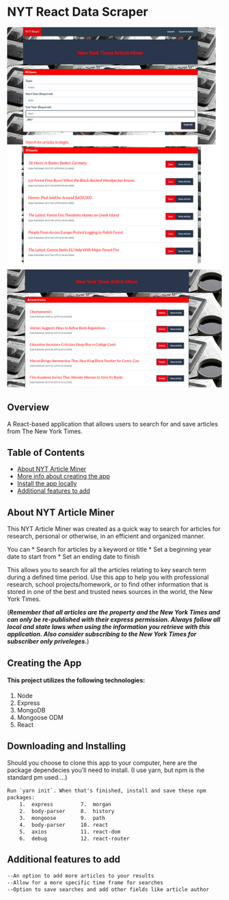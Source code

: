 # NYT React Data Scraper

![alt text](./public/img/NYTreact.png) 

## Overview
  
  A React-based application that allows users to search for and save articles from The New York Times.


## Table of Contents

- [About NYT Article Miner](#about-nyt-article-miner)
- [More info about creating the app](#creating-the-app)
- [Install the app locally](#downloading-and-installing)
- [Additional features to add](#additional-features-to-add)



##  About NYT Article Miner

This NYT Article Miner was created as a quick way to search for articles for research, personal or otherwise, in an efficient and organized manner.

You can 
    * Search for articles by a keyword or title
    * Set a beginning year date to start from
    * Set an ending date to finish

This allows you to search for all the articles relating to key search term during a defined time period.  Use this app to help you with professional research, school projects/homework, or to find other information that is stored in one of the best and trusted news sources in the world, the New York Times.

(***Remember that all articles are the property and the New York Times and can only be re-published with their express permission.  Always follow all local and state laws when using the information you retrieve with this application.  Also consider subscribing to the New York Times for subscriber only priveleges.***)


##  Creating the App

#### This project utilizes the following technologies:

1. Node
2. Express
3. MongoDB
4. Mongoose ODM
5. React



##  Downloading and Installing

Should you choose to clone this app to your computer, here are the package dependecies you'll need to install.  (I use yarn, but npm is the standard pm used....)

    Run `yarn init`. When that's finished, install and save these npm packages:
        1.  express         7.  morgan
        2.  body-parser     8.  history
        3.  mongoose        9.  path
        4.  body-parser     10. react
        5.  axios           11. react-dom
        6.  debug           12. react-router


##  Additional features to add

    --An option to add more articles to your results
    --Allow for a more specific time frame for searches
    --Option to save searches and add other fields like article author